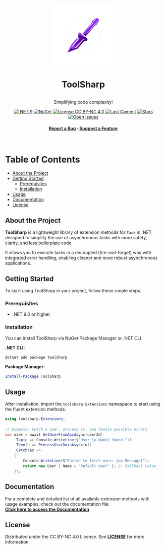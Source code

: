 
<div align="center">

   <img src="Core/logo-transparente.png" alt="logo" width="200" height="auto" />
  <h1 style="border: none; padding-bottom: 0; margin-bottom: 0;">ToolSharp</h1>
  <br>

  <p>
    Simplifying code complexity!
  </p>

<p>
  <a href="#"><img src="https://img.shields.io/badge/.NET-9.0-purple.svg?logo=dotnet" alt=".NET 9" /></a>
  <a href="https://www.nuget.org/packages/ToolSharp"><img src="https://img.shields.io/nuget/v/ToolSharp.svg?label=nuget" alt="NuGet" /></a>
  <a href="https://creativecommons.org/licenses/by-nc/4.0/" target="_blank"><img src="https://img.shields.io/badge/license-CC%20BY--NC%204.0-lightgrey.svg?logo=creativecommons" alt="License CC BY-NC 4.0" /></a>
  <a href="https://github.com/KaueSMoraes/ToolSharp/commits"><img src="https://img.shields.io/github/last-commit/KaueSMoraes/ToolSharp.svg" alt="Last Commit" /></a>
  <a href="https://github.com/KaueSMoraes/ToolSharp/stargazers"><img src="https://img.shields.io/github/stars/KaueSMoraes/ToolSharp.svg" alt="Stars" /></a>
  <a href="https://github.com/KaueSMoraes/ToolSharp/issues"><img src="https://img.shields.io/github/issues/KaueSMoraes/ToolSharp.svg" alt="Open Issues" /></a>
</p>
  <h4>
    <a href="https://github.com/KaueSMoraes/ToolSharp/issues/new?template=bug-report.md">Report a Bug</a>
    <span> · </span>
    <a href="https://github.com/KaueSMoraes/ToolSharp/issues/new?template=feature-request.md">Suggest a Feature</a>
  </h4>
</div>

<br />

# Table of Contents

- [About the Project](#about-the-project)
- [Getting Started](#getting-started)
  - [Prerequisites](#prerequisites)
  - [Installation](#installation)
- [Usage](#usage)
- [Documentation](#documentation)
- [License](#license)

## About the Project

**ToolSharp** is a lightweight library of extension methods for `Task` in .NET, designed to simplify the use of asynchronous tasks with more safety, clarity, and less boilerplate code.

It allows you to execute tasks in a decoupled (fire-and-forget) way with integrated error handling, enabling cleaner and more robust asynchronous applications.

## Getting Started

To start using ToolSharp in your project, follow these simple steps.

### Prerequisites

* .NET 9.0 or higher.

### Installation

You can install ToolSharp via NuGet Package Manager or .NET CLI.

**.NET CLI:**
```bash
dotnet add package ToolSharp
```

**Package Manager:**
```powershell
Install-Package ToolSharp
```

## Usage

After installation, import the `toolsharp.Extensions` namespace to start using the fluent extension methods.

```csharp
using toolsharp.Extensions;

// Example: Fetch a user, process it, and handle possible errors.
var user = await GetUserFromApiAsync(userId)
    .Tap(u => Console.WriteLine($"User {u.Name} found."))
    .Then(u => ProcessUserDataAsync(u))
    .Catch(ex => 
    {
        Console.WriteLine($"Failed to fetch user: {ex.Message}");
        return new User { Name = "Default User" }; // Fallback value
    });
```

## Documentation

For a complete and detailed list of all available extension methods with usage examples, check out the documentation file:  
[**Click here to access the Documentation**](.Core/Docs/README.NUGET.md)

## License

Distributed under the CC BY-NC 4.0 License. See [**LICENSE**](./LICENSE.txt) for more information.
